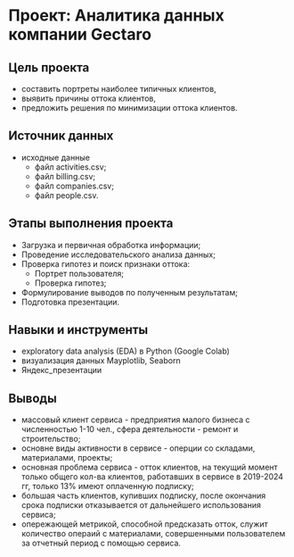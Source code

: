 # Проект: Аналитика данных компании Gectaro

## Цель проекта
- составить портреты наиболее типичных клиентов,
- выявить причины оттока клиентов,
- предложить решения по минимизации оттока клиентов.

## Источник данных
- исходные данные
  - файл activities.csv;
  - файл billing.csv;
  - файл companies.csv;
  - файл people.csv.

## Этапы выполнения проекта
* Загрузка и первичная обработка информации;
* Проведение исследовательского анализа данных;
* Проверка гипотез и поиск признаки оттока:
   - Портрет пользователя;
   - Проверка гипотез;
* Формулирование выводов по полученным результатам;
* Подготовка презентации.

## Навыки и инструменты
* exploratory data analysis (EDA) в Python (Google Colab)
* визуализация данных Mayplotlib, Seaborn
* Яндекс_презентации

## Выводы
* массовый клиент сервиса - предприятия малого бизнеса с численностью 1-10 чел., сфера деятельности - ремонт и строительство;
* основне виды активности в сервисе - оперции со складами, материалами, проекты;
* основная проблема сервиса - отток клиентов, на текущий момент только общего кол-ва клиентов, работавших в сервисе в 2019-2024 гг, только 13% имеют оплаченную подписку;
* большая часть клиентов, купивших подписку, после окончания срока подписки отказывается от дальнейшего использования сервиса;
* опережающей метрикой, способной предсказать отток, служит количество операий с материалами, совершенными пользователем за отчетный период с помощью сервиса. 

